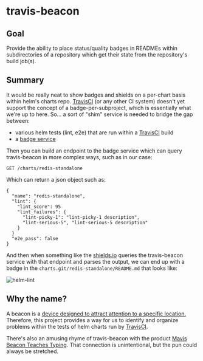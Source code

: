 # travis-beacon

## Goal

Provide the ability to place status/quality badges in READMEs within
subdirectories of a repository which get their state from the repository's
build job(s).

## Summary

It would be really neat to show badges and shields on a per-chart basis within
helm's charts repo. [TravisCI][travis] (or any other CI system) doesn't yet support the
concept of a badge-per-subproject, which is essentially what we're up to here.
So... a sort of "shim" service is needed to bridge the gap between:
- various helm tests (lint, e2e) that are run within a [TravisCI][travis] build
- a [badge service][shields-web]

Then you can build an endpoint to the badge service which can query
travis-beacon in more complex ways, such as in our case:

    GET /charts/redis-standalone

Which can return a json object such as:

    {
      "name": "redis-standalone",
      "lint": {
        "lint_score": 95
        "lint_failures": {
          "lint-picky-1": "lint-picky-1 description",
          "lint-serious-5", "lint-serious-5 description"
        }  
      }
      "e2e_pass": false
    }

And then when something like the [shields.io][shields-web] queries the travis-beacon
service with that endpoint and parses the output, we can end up with a badge
in the `charts.git/redis-standalone/README.md` that looks like:

![helm-lint](https://img.shields.io/badge/helm--lint-95%25-green.svg)

## Why the name?

A beacon is a [device designed to attract attention to a specific location.][beacon]
Therefore, this project provides a way for us to identify and organize problems
within the tests of helm charts run by [TravisCI][travis].

There's also an amusing rhyme of travis-beacon with the product [Mavis Beacon Teaches Typing][mavis].
That connection is unintentional, but the pun could always be stretched.

[beacon]: https://en.wikipedia.org/wiki/Beacon
[mavis]: http://www.vice.com/read/whats-mavis-beacon-up-to-these-days-nothing-shes-fake-926
[shields-web]: http://shields.io/
[travis]: https://travis-ci.org
